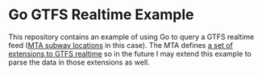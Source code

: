 # Go GTFS Realtime Example

This repository contains an example of using Go to query a GTFS realtime feed ([MTA subway
locations] in this case). The MTA defines [a set of extensions to GTFS realtime] so in the future
I may extend this example to parse the data in those extensions as well.

[mta subway locations]: https://datamine.mta.info/list-of-feeds
[a set of extensions to gtfs realtime]: http://datamine.mta.info/sites/all/files/pdfs/nyct-subway.proto.txt
